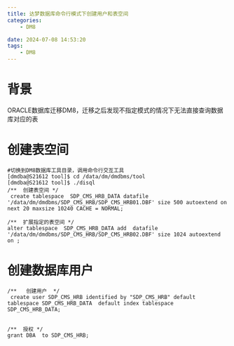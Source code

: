 ```yaml
---
title: 达梦数据库命令行模式下创建用户和表空间
categories:
	- DM8

date: 2024-07-08 14:53:20
tags: 
	- DM8
---
```

<!-- toc -->
# <span id="inline-blue">背景</span>
ORACLE数据库迁移DM8，迁移之后发现不指定模式的情况下无法直接查询数据库对应的表

# <span id="inline-blue">创建表空间</span>

```shell
#切换到DM8数据库工具目录，调用命令行交互工具
[dmdba@S21612 tool]$ cd /data/dm/dmdbms/tool
[dmdba@S21612 tool]$ ./disql
/**  创建表空间 */
 create tablespace  SDP_CMS_HRB_DATA datafile '/data/dm/dmdbms/SDP_CMS_HRB/SDP_CMS_HRB01.DBF' size 500 autoextend on next 20 maxsize 10240 CACHE = NORMAL;

/**  扩展指定的表空间 */
alter tablespace  SDP_CMS_HRB_DATA add  datafile  '/data/dm/dmdbms/SDP_CMS_HRB/SDP_CMS_HRB02.DBF' size 1024 autoextend on ;
```
# <span id="inline-blue">创建数据库用户</span>
```shell
/**   创建用户  */
 create user SDP_CMS_HRB identified by "SDP_CMS_HRB" default tablespace SDP_CMS_HRB_DATA  default index tablespace SDP_CMS_HRB_DATA;


/**  授权 */
grant DBA  to SDP_CMS_HRB;
```